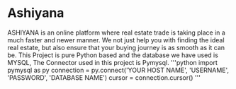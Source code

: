 # Ashiyana
ASHIYANA  is an online platform where real estate trade is taking place in a much faster and newer manner. 
We not just help you with finding the ideal real estate, but also ensure that your buying journey is as smooth as 
it can be. 
This Project is pure Python based and the database we have used is MYSQL,
The Connector used in this project is Pymysql.
'''python
import pymysql as py
connection = py.connect('YOUR HOST NAME', 'USERNAME', 'PASSWORD', 'DATABASE NAME')
cursor = connection.cursor()
'''
